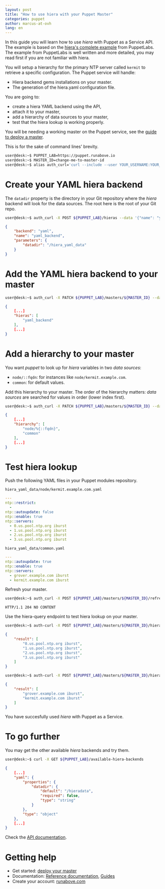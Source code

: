 ```yaml
---
layout: post
title: "How to use hiera with your Puppet Master"
categories: puppet
author: marcus-at-ovh
lang: en
---
```


In this guide you will learn how to use _hiera_ with Puppet as a Service API. The example is based on the [hiera's complete example][6] from PuppetLabs. The example from PuppetLabs is well written and more detailed, you may read first if you are not familiar with hiera.

You will setup a hierarchy for the primary NTP server called `kermit` to retrieve a specific configuration. The Puppet service will handle:

- Hiera backend gems installations on your master.
- The generation of the hiera.yaml configuration file.

You are going to:

- create a hiera YAML backend using the API,
- attach it to your master,
- add a hierarchy of data sources to your master,
- test that the hiera lookup is working properly.

You will be needing a working master on the Puppet service, see the [guide to deploy a master][1].

This is for the sake of command lines' brevity.

```bash
user@desk:~$ PUPPET_LAB=https://puppet.runabove.io
user@desk:~$ MASTER_ID=change-me-to-master-id
user@desk:~$ alias auth_curl='curl --include --user YOUR_USERNAME:YOUR_PASSWORD --header "Content-Type: application/json"'
```

Create your YAML hiera backend
==============================

The `datadir` property is the directory in your Git repository where the _hiera_ backend will look for the data sources. The root here is the root of your Git repo.

```bash
user@desk:~$ auth_curl -X POST ${PUPPET_LAB}/hieras --data '{"name": "yaml_backend", "backend": "yaml", "parameters": {"datadir": "/hiera_yaml_data"}}'
```

```json
{
    "backend": "yaml",
    "name": "yaml_backend",
    "parameters": {
        "datadir": "/hiera_yaml_data"
    }
}
```

Add the YAML hiera backend to your master
=========================================

```bash
user@desk:~$ auth_curl -X PATCH ${PUPPET_LAB}/masters/${MASTER_ID} --data '{"backend": ["yaml_backend"]'
```

```json
{
    [...]
    "hieras": [
        "yaml_backend"
    ],
    [...]
}
```

Add a hierarchy to your master
==============================

You want _puppet_ to look up for _hiera_ variables in two _data sources_:

- `node/::fqdn`: for instances like `node/kermit.example.com`.
- `common`: for default values.

Add this hierarchy to your master. The order of the hierarchy matters: _data sources_ are searched for values in order (lower index first).

```bash
user@desk:~$ auth_curl -X PATCH ${PUPPET_LAB}/masters/${MASTER_ID} --data '{"hierarchy": ["node/%{::fqdn}", "common"]}'
```

```json
{
	[...]
    "hierarchy": [
        "node/%{::fqdn}",
        "common"
    ],
    [...]
}
```

Test hiera lookup
=================

Push the following YAML files in your Puppet modules repository.

`hiera_yaml_data/node/kermit.example.com.yaml`

```yaml
---
ntp::restrict:
  -
ntp::autoupdate: false
ntp::enable: true
ntp::servers:
  - 0.us.pool.ntp.org iburst
  - 1.us.pool.ntp.org iburst
  - 2.us.pool.ntp.org iburst
  - 3.us.pool.ntp.org iburst
```

`hiera_yaml_data/common.yaml`

```yaml
---
ntp::autoupdate: true
ntp::enable: true
ntp::servers:
  - grover.example.com iburst
  - kermit.example.com iburst
```

Refresh your master.

```bash
user@desk:~$ auth_curl -X POST ${PUPPET_LAB}/masters/${MASTER_ID}/refresh
```

```
HTTP/1.1 204 NO CONTENT
```

Use the hiera-query endpoint to test hiera lookup on your master.

```bash
user@desk:~$ auth-curl -X POST ${PUPPET_LAB}/masters/${MASTER_ID}/hiera-query --data '{"key": "ntp::servers", "type": "array", "parameters": {"::fqdn": "kermit.example.com", "::environment": "production"}}'
```

```json
{
    "result": [
        "0.us.pool.ntp.org iburst",
        "1.us.pool.ntp.org iburst",
        "2.us.pool.ntp.org iburst",
        "3.us.pool.ntp.org iburst"
    ]
}
```

```bash
user@desk:~$ auth-curl -X POST ${PUPPET_LAB}/masters/${MASTER_ID}/hiera-query --data '{"key": "ntp::servers", "type": "array", "parameters": {"::fqdn": "any-other.example.com", "::environment": "production"}}'
```

```json
{
    "result": [
        "grover.example.com iburst",
        "kermit.example.com iburst"
    ]
}
```

You have succesfully used _hiera_ with Puppet as a Service.

To go further
=============

You may get the other available _hiera_ backends and try them.

```bash
user@desk:~$ curl -X GET ${PUPPET_LAB}/available-hiera-backends
```

```json
{
    [...]
    "yaml": {
        "properties": {
            "datadir": {
                "default": "/hieradata",
                "required": false,
                "type": "string"
            }
        },
        "type": "object"
    },
    [...]
}
```

Check the [API documentation][5].

Getting help
============

- Get started: [deploy your master][1]
- Documentation: [Reference documentation][2], [Guides][3]
- Create your account: [runabove.com][4]

[1]: start-puppet-master-api.html
[2]: http://puppet.runabove.io/doc
[3]: /kb/en/puppet
[4]: https://www.runabove.com
[5]: http://puppet.runabove.io/doc/api/api.html
[6]: https://docs.puppetlabs.com/hiera/1/complete_example.html
